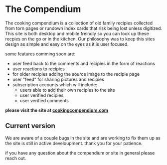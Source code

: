 # The Compendium

The cooking compendium is a collection of old family recipies collected from torn pages or rundown index cards that risk being lost unless digitized. This site is both desktop and mobile freindly so you can look up these recpies on the go or in the kitchen. Our philosophy was to keep this sites design as simple and easy on the eyes as it is user focused.

some features comming soon are:
- user feed back to the comments and recipies in the form of reactions
- user reactions to recipies
- for older recipies adding the source image to the recipie page
- user "feed" for sharing pictures and recipies
- subscription accounts which will include:
  - users able to add their own recipies to the site
  - user verified recipies
  - user verified comments

**please visit the site at [cookingcompendium.com](http://www.cookingcompendium.com)** 

## Current version

We are aware of a couple bugs in the site and are working to fix them up as the site is still in active develoupment. thank you for your patience.

if you have any question about the compendium or site in general please reach out.
